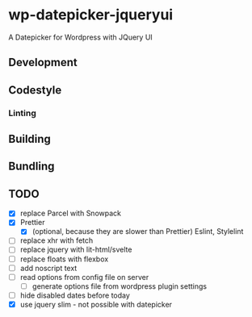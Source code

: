 # wp-datepicker-jqueryui

A Datepicker for Wordpress with JQuery UI


## Development


## Codestyle


### Linting


## Building


## Bundling


## TODO

* [x] replace Parcel with Snowpack
* [x] Prettier
  * [x] (optional, because they are slower than Prettier) Eslint, Stylelint
* [ ] replace xhr with fetch
* [ ] replace jquery with lit-html/svelte
* [ ] replace floats with flexbox
* [ ] add noscript text
* [ ] read options from config file on server
  * [ ] generate options file from wordpress plugin settings
* [ ] hide disabled dates before today
* [x] use jquery slim - not possible with datepicker
